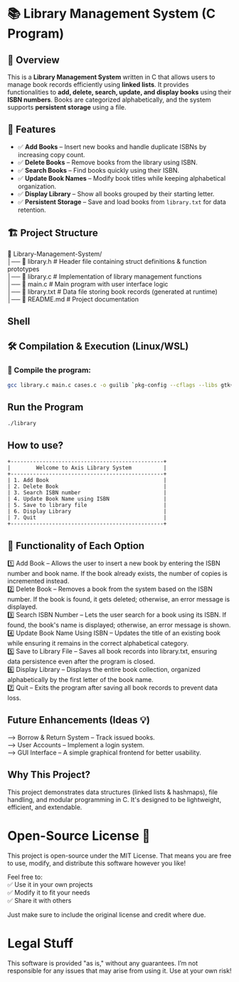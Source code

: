 # 📚 Library Management System (C Program)

## 📌 Overview
This is a **Library Management System** written in C that allows users to manage book records efficiently using **linked lists**. It provides functionalities to **add, delete, search, update, and display books** using their **ISBN numbers**. Books are categorized alphabetically, and the system supports **persistent storage** using a file.

## 🚀 Features
- ✅ **Add Books** – Insert new books and handle duplicate ISBNs by increasing copy count.
- ✅ **Delete Books** – Remove books from the library using ISBN.
- ✅ **Search Books** – Find books quickly using their ISBN.
- ✅ **Update Book Names** – Modify book titles while keeping alphabetical organization.
- ✅ **Display Library** – Show all books grouped by their starting letter.
- ✅ **Persistent Storage** – Save and load books from `library.txt` for data retention.

## 🏗️ Project Structure
📂 Library-Management-System/<br>
│── 📜 library.h # Header file containing struct definitions & function prototypes <br>
│── 📜 library.c # Implementation of library management functions <br>
│── 📜 main.c # Main program with user interface logic <br>
│── 📜 library.txt # Data file storing book records (generated at runtime) <br>
│── 📜 README.md # Project documentation<br>

## Shell

## 🛠️ Compilation & Execution (Linux/WSL)
### 🔨 Compile the program:
```bash
gcc library.c main.c cases.c -o guilib `pkg-config --cflags --libs gtk+-3.0`
```
## Run the Program
```
./library
```

## How to use?
```
+------------------------------------------------+ 
|        Welcome to Axis Library System          | 
+------------------------------------------------+ 
| 1. Add Book                                    | 
| 2. Delete Book                                 | 
| 3. Search ISBN number                          | 
| 4. Update Book Name using ISBN                 | 
| 5. Save to library file                        | 
| 6. Display Library                             | 
| 7. Quit                                        | 
+------------------------------------------------+ 
```

## 🎯 Functionality of Each Option
1️⃣ Add Book – Allows the user to insert a new book by entering the ISBN number and book name. If the book already exists, the number of copies is incremented instead. <br>
2️⃣ Delete Book – Removes a book from the system based on the ISBN number. If the book is found, it gets deleted; otherwise, an error message is displayed. <br>
3️⃣ Search ISBN Number – Lets the user search for a book using its ISBN. If found, the book's name is displayed; otherwise, an error message is shown. <br>
4️⃣ Update Book Name Using ISBN – Updates the title of an existing book while ensuring it remains in the correct alphabetical category. <br>
5️⃣ Save to Library File – Saves all book records into library.txt, ensuring data persistence even after the program is closed. <br>
6️⃣ Display Library – Displays the entire book collection, organized alphabetically by the first letter of the book name. <br>
7️⃣ Quit – Exits the program after saving all book records to prevent data loss.



## Future Enhancements (Ideas 💡)
--> Borrow & Return System – Track issued books. <br>
--> User Accounts – Implement a login system. <br>
--> GUI Interface – A simple graphical frontend for better usability. <br>

## Why This Project?
This project demonstrates data structures (linked lists & hashmaps), file handling, and modular programming in C. It's designed to be lightweight, efficient, and extendable.

# Open-Source License 🚀
This project is open-source under the MIT License. That means you are free to use, modify, and distribute this software however you like!

Feel free to:<br>
✅ Use it in your own projects<br>
✅ Modify it to fit your needs<br>
✅ Share it with others<br>

Just make sure to include the original license and credit where due.<br>

# Legal Stuff
This software is provided "as is," without any guarantees. I’m not responsible for any issues that may arise from using it. Use at your own risk!
